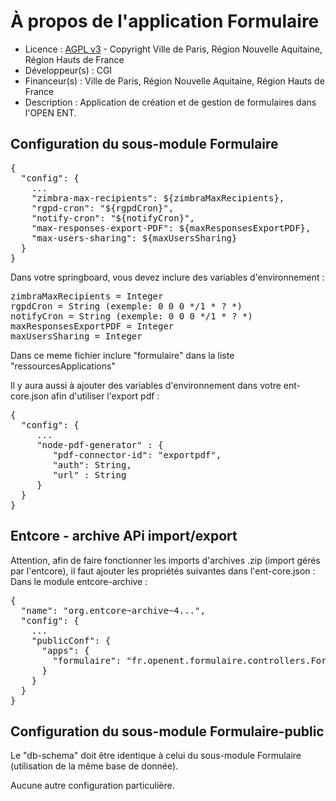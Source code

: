 # À propos de l'application Formulaire

* Licence : [AGPL v3](http://www.gnu.org/licenses/agpl.txt) - Copyright Ville de Paris, Région Nouvelle Aquitaine, Région Hauts de France
* Développeur(s) : CGI
* Financeur(s) : Ville de Paris, Région Nouvelle Aquitaine, Région Hauts de France
* Description : Application de création et de gestion de formulaires dans l'OPEN ENT.

## Configuration du sous-module Formulaire

<pre>
{
  "config": {
    ...
    "zimbra-max-recipients": ${zimbraMaxRecipients},
    "rgpd-cron": "${rgpdCron}",
    "notify-cron": "${notifyCron}",
    "max-responses-export-PDF": ${maxResponsesExportPDF},
    "max-users-sharing": ${maxUsersSharing}
  }
}
</pre>

Dans votre springboard, vous devez inclure des variables d'environnement :

<pre>
zimbraMaxRecipients = Integer
rgpdCron = String (exemple: 0 0 0 */1 * ? *)
notifyCron = String (exemple: 0 0 0 */1 * ? *)
maxResponsesExportPDF = Integer
maxUsersSharing = Integer
</pre>

Dans ce meme fichier inclure "formulaire" dans la liste "ressourcesApplications"

Il y aura aussi à ajouter des variables d'environnement dans votre ent-core.json afin d'utiliser l'export pdf :

<pre>
{
  "config": {
     ...
     "node-pdf-generator" : {
        "pdf-connector-id": "exportpdf",
        "auth": String,
        "url" : String
     }
  }
}
</pre>


## Entcore - archive APi import/export

Attention, afin de faire fonctionner les imports d'archives .zip (import gérés par l'entcore),
il faut ajouter les propriétés suivantes dans l'ent-core.json :
Dans le module entcore-archive :
<pre>
{
  "name": "org.entcore~archive~4...",
  "config": {
    ...
    "publicConf": {
      "apps": {
        "formulaire": "fr.openent.formulaire.controllers.FormController|initCreationRight"
      }
    } 
  }
}
</pre>


## Configuration du sous-module Formulaire-public

Le "db-schema" doit être identique à celui du sous-module Formulaire (utilisation de la même base de donnée).

Aucune autre configuration particulière.
